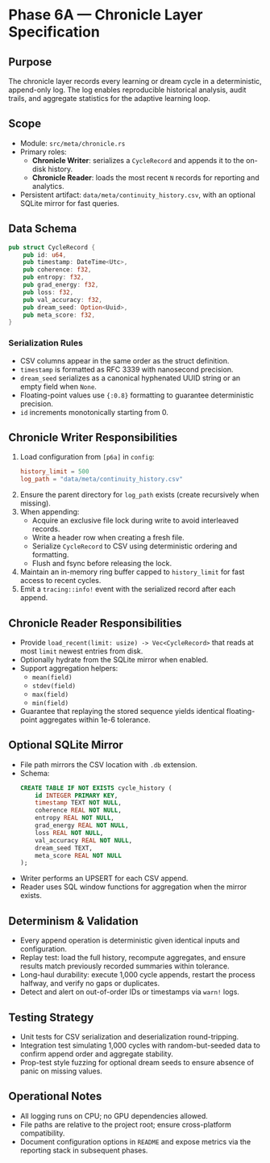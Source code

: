 # Phase 6A — Chronicle Layer Specification

## Purpose
The chronicle layer records every learning or dream cycle in a deterministic, append-only log. The log enables reproducible historical analysis, audit trails, and aggregate statistics for the adaptive learning loop.

## Scope
- Module: `src/meta/chronicle.rs`
- Primary roles:
  - **Chronicle Writer**: serializes a `CycleRecord` and appends it to the on-disk history.
  - **Chronicle Reader**: loads the most recent `N` records for reporting and analytics.
- Persistent artifact: `data/meta/continuity_history.csv`, with an optional SQLite mirror for fast queries.

## Data Schema
```rust
pub struct CycleRecord {
    pub id: u64,
    pub timestamp: DateTime<Utc>,
    pub coherence: f32,
    pub entropy: f32,
    pub grad_energy: f32,
    pub loss: f32,
    pub val_accuracy: f32,
    pub dream_seed: Option<Uuid>,
    pub meta_score: f32,
}
```

### Serialization Rules
- CSV columns appear in the same order as the struct definition.
- `timestamp` is formatted as RFC 3339 with nanosecond precision.
- `dream_seed` serializes as a canonical hyphenated UUID string or an empty field when `None`.
- Floating-point values use `{:0.8}` formatting to guarantee deterministic precision.
- `id` increments monotonically starting from 0.

## Chronicle Writer Responsibilities
1. Load configuration from `[p6a]` in `config`:
   ```toml
   history_limit = 500
   log_path = "data/meta/continuity_history.csv"
   ```
2. Ensure the parent directory for `log_path` exists (create recursively when missing).
3. When appending:
   - Acquire an exclusive file lock during write to avoid interleaved records.
   - Write a header row when creating a fresh file.
   - Serialize `CycleRecord` to CSV using deterministic ordering and formatting.
   - Flush and fsync before releasing the lock.
4. Maintain an in-memory ring buffer capped to `history_limit` for fast access to recent cycles.
5. Emit a `tracing::info!` event with the serialized record after each append.

## Chronicle Reader Responsibilities
- Provide `load_recent(limit: usize) -> Vec<CycleRecord>` that reads at most `limit` newest entries from disk.
- Optionally hydrate from the SQLite mirror when enabled.
- Support aggregation helpers:
  - `mean(field)`
  - `stdev(field)`
  - `max(field)`
  - `min(field)`
- Guarantee that replaying the stored sequence yields identical floating-point aggregates within 1e-6 tolerance.

## Optional SQLite Mirror
- File path mirrors the CSV location with `.db` extension.
- Schema:
  ```sql
  CREATE TABLE IF NOT EXISTS cycle_history (
      id INTEGER PRIMARY KEY,
      timestamp TEXT NOT NULL,
      coherence REAL NOT NULL,
      entropy REAL NOT NULL,
      grad_energy REAL NOT NULL,
      loss REAL NOT NULL,
      val_accuracy REAL NOT NULL,
      dream_seed TEXT,
      meta_score REAL NOT NULL
  );
  ```
- Writer performs an UPSERT for each CSV append.
- Reader uses SQL window functions for aggregation when the mirror exists.

## Determinism & Validation
- Every append operation is deterministic given identical inputs and configuration.
- Replay test: load the full history, recompute aggregates, and ensure results match previously recorded summaries within tolerance.
- Long-haul durability: execute 1,000 cycle appends, restart the process halfway, and verify no gaps or duplicates.
- Detect and alert on out-of-order IDs or timestamps via `warn!` logs.

## Testing Strategy
- Unit tests for CSV serialization and deserialization round-tripping.
- Integration test simulating 1,000 cycles with random-but-seeded data to confirm append order and aggregate stability.
- Prop-test style fuzzing for optional dream seeds to ensure absence of panic on missing values.

## Operational Notes
- All logging runs on CPU; no GPU dependencies allowed.
- File paths are relative to the project root; ensure cross-platform compatibility.
- Document configuration options in `README` and expose metrics via the reporting stack in subsequent phases.

